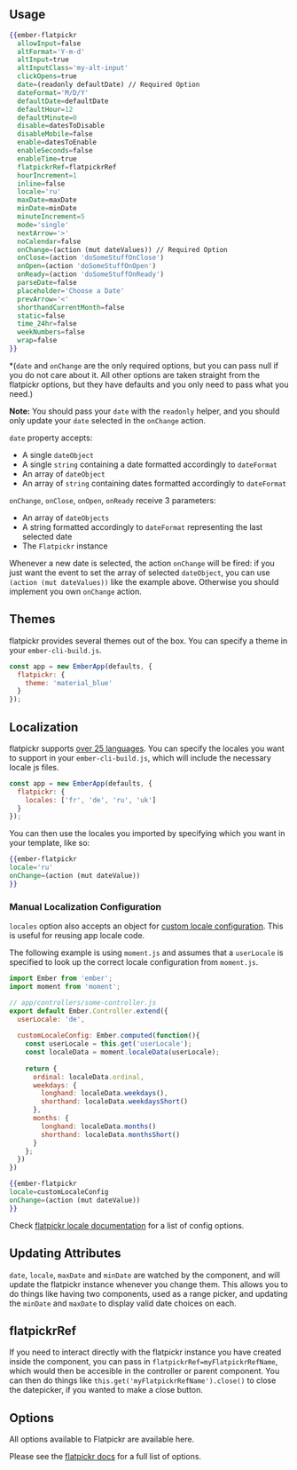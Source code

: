 ## Usage

```handlebars
{{ember-flatpickr
  allowInput=false
  altFormat='Y-m-d'
  altInput=true
  altInputClass='my-alt-input'
  clickOpens=true
  date=(readonly defaultDate) // Required Option
  dateFormat='M/D/Y'
  defaultDate=defaultDate
  defaultHour=12
  defaultMinute=0
  disable=datesToDisable
  disableMobile=false
  enable=datesToEnable
  enableSeconds=false
  enableTime=true
  flatpickrRef=flatpickrRef
  hourIncrement=1
  inline=false
  locale='ru'
  maxDate=maxDate
  minDate=minDate
  minuteIncrement=5
  mode='single'
  nextArrow='>'
  noCalendar=false
  onChange=(action (mut dateValues)) // Required Option
  onClose=(action 'doSomeStuffOnClose')
  onOpen=(action 'doSomeStuffOnOpen')
  onReady=(action 'doSomeStuffOnReady')
  parseDate=false
  placeholder='Choose a Date'
  prevArrow='<'
  shorthandCurrentMonth=false
  static=false
  time_24hr=false
  weekNumbers=false
  wrap=false
}}
```

*(`date` and `onChange` are the only required options, but you can pass null if you do not care about it. All other options are taken straight from the flatpickr options, but they have defaults and you only need to pass what you need.)

**Note:** You should pass your `date` with the `readonly` helper, and you should only update your `date` selected in the `onChange` action. 

`date` property accepts:
  * A single `dateObject`
  * A single `string` containing a date formatted accordingly to `dateFormat`
  * An array of `dateObject`
  * An array of `string` containing dates formatted accordingly to `dateFormat`

`onChange`, `onClose`, `onOpen`, `onReady` receive 3 parameters:
  * An array of `dateObjects` 
  * A string formatted accordingly to `dateFormat` representing the last selected date
  * The `Flatpickr` instance

Whenever a new date is selected, the action `onChange` will be fired: if you just want the event to set the array of selected `dateObject`, you can use `(action (mut dateValues))` like the example above. Otherwise you should implement you own `onChange` action.

## Themes

flatpickr provides several themes out of the box. You can specify a theme in your `ember-cli-build.js`.

```js
const app = new EmberApp(defaults, {
  flatpickr: {
    theme: 'material_blue'
  }
});
```

## Localization

flatpickr supports [over 25 languages](https://github.com/chmln/flatpickr/tree/master/dist/l10n). You can specify the locales you want to support
in your `ember-cli-build.js`, which will include the necessary locale js files.

```js
const app = new EmberApp(defaults, {
  flatpickr: {
    locales: ['fr', 'de', 'ru', 'uk']
  }
});
```

You can then use the locales you imported by specifying which you want in your template, like so:

```handlebars
{{ember-flatpickr
locale='ru'
onChange=(action (mut dateValue))
}}
```

### Manual Localization Configuration
`locales` option also accepts an object for [custom locale configuration](https://chmln.github.io/flatpickr/#locale). This is useful for reusing app locale code.

The following example is using `moment.js` and assumes that a `userLocale` is specified to look up the correct locale configuration from `moment.js`.

```javascript
import Ember from 'ember';
import moment from 'moment';

// app/controllers/some-controller.js
export default Ember.Controller.extend({
  userLocale: 'de',
  
  customLocaleConfig: Ember.computed(function(){
    const userLocale = this.get('userLocale');
    const localeData = moment.localeData(userLocale);
    
    return {
      ordinal: localeData.ordinal,
      weekdays: {
        longhand: localeData.weekdays(),
        shorthand: localeData.weekdaysShort()
      },
      months: {
        longhand: localeData.months()
        shorthand: localeData.monthsShort()
      }
    };
  })
})
```

```handlebars
{{ember-flatpickr
locale=customLocaleConfig
onChange=(action (mut dateValue))
}}
```

Check [flatpickr locale documentation](https://chmln.github.io/flatpickr/#locale) for a list of config options.

## Updating Attributes

`date`, `locale`, `maxDate` and `minDate` are watched by the component, and will update the flatpickr instance whenever you change them. This allows you to do things like having two components, used as a range picker, and updating the `minDate` and `maxDate` to display valid date choices on each.

## flatpickrRef

If you need to interact directly with the flatpickr instance you have created inside the component, you can pass in `flatpickrRef=myFlatpickrRefName`, which would then be accesible in the controller or parent component. You can then do things like `this.get('myFlatpickrRefName').close()` to close the datepicker, if you wanted to make a close button.

## Options

All options available to Flatpickr are available here.

Please see the [flatpickr docs](https://chmln.github.io/flatpickr/) for a full list of options.
